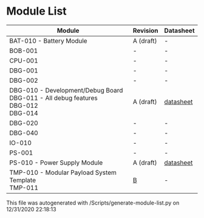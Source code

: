 # Module List
|  Module | Revision | Datasheet |
|-------------- | -------------- | -------------- | 
| BAT-010 - Battery Module | A (draft) | - | 
| BOB-001 | - | - | 
| CPU-001 | - | - | 
| DBG-001 | - | - | 
| DBG-002 | - | - | 
| DBG-010 - Development/Debug Board<br/>    DBG-011 - All debug features<br/>    DBG-012<br/>    DBG-014 | A (draft) | [datasheet](https://github.com/LetsBuildRockets/Modular-Payload-System/blob/master/Hardware/DBG-010/docs/datasheet.md) | 
| DBG-020 | - | - | 
| DBG-040 | - | - | 
| IO-010 | - | - | 
| PS-001 | - | - | 
| PS-010 - Power Supply Module | A (draft) | [datasheet](https://github.com/LetsBuildRockets/Modular-Payload-System/blob/master/Hardware/PS-010/docs/datasheet.md) | 
| TMP-010 - Modular Payload System Template<br/>    TMP-011 | [B](https://github.com/LetsBuildRockets/Modular-Payload-System/releases/tag/TMP-010-B) | - | 

This file was autogenerated with /Scripts/generate-module-list.py on 12/31/2020 22:18:13